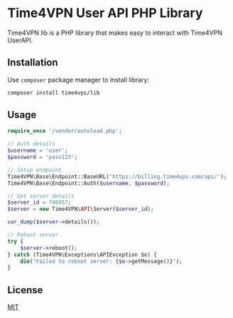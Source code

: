 # Time4VPN User API PHP Library

Time4VPN lib is a PHP library that makes easy to interact with Time4VPN UserAPI.

## Installation
Use `composer` package manager to install library:
```bash
composer install time4vps/lib
```

## Usage

```php
require_once '/vendor/autoload.php';

// Auth details
$username = 'user';
$password = 'pass123';

// Setup endpoint
Time4VPN\Base\Endpoint::BaseURL('https://billing.time4vps.com/api/');
Time4VPN\Base\Endpoint::Auth($username, $password);

// Get server details
$server_id = 748457;
$server = new Time4VPN\API\Server($server_id);

var_dump($server->details());

// Reboot server
try {
    $server->reboot();
} catch (Time4VPN\Exceptions\APIException $e) {
    die("Failed to reboot server: {$e->getMessage()}");
}
```

## License
[MIT](https://github.com/time4vps/time4vps-lib/blob/master/LICENSE)